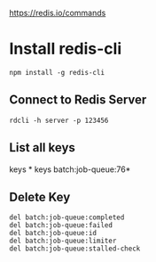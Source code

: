 https://redis.io/commands

# Install redis-cli
```
npm install -g redis-cli
```


## Connect to Redis Server
```
rdcli -h server -p 123456
```

## List all keys
keys *
keys batch:job-queue:76*

## Delete Key
```
del batch:job-queue:completed
del batch:job-queue:failed
del batch:job-queue:id
del batch:job-queue:limiter
del batch:job-queue:stalled-check
```



